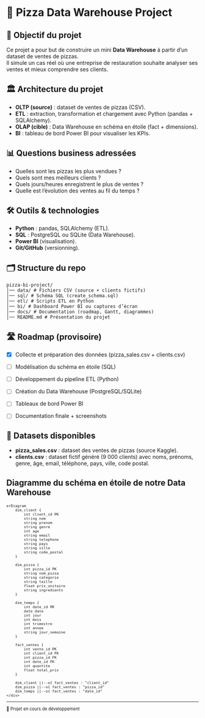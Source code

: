 # 🍕 Pizza Data Warehouse Project

## 🎯 Objectif du projet
Ce projet a pour but de construire un mini **Data Warehouse** à partir d’un dataset de ventes de pizzas.  
Il simule un cas réel où une entreprise de restauration souhaite analyser ses ventes et mieux comprendre ses clients.  

## 🏛️ Architecture du projet

- **OLTP (source)** : dataset de ventes de pizzas (CSV).  
- **ETL** : extraction, transformation et chargement avec Python (pandas + SQLAlchemy).  
- **OLAP (cible)** : Data Warehouse en schéma en étoile (fact + dimensions).  
- **BI** : tableau de bord Power BI pour visualiser les KPIs.  

## 📊 Questions business adressées
- Quelles sont les pizzas les plus vendues ?  
- Quels sont mes meilleurs clients ?  
- Quels jours/heures enregistrent le plus de ventes ?  
- Quelle est l’évolution des ventes au fil du temps ?  

## 🛠️ Outils & technologies
- **Python** : pandas, SQLAlchemy (ETL).  
- **SQL** : PostgreSQL ou SQLite (Data Warehouse).  
- **Power BI** (visualisation).  
- **Git/GitHub** (versionning).  

## 🗂️ Structure du repo

```text
pizza-bi-project/
│── data/ # Fichiers CSV (source + clients fictifs)
│── sql/ # Schéma SQL (create_schema.sql)
│── etl/ # Scripts ETL en Python
│── bi/ # Dashboard Power BI ou captures d’écran
│── docs/ # Documentation (roadmap, Gantt, diagrammes)
│── README.md # Présentation du projet
```


## 🛣️ Roadmap (provisoire)
- [X] Collecte et préparation des données (pizza_sales.csv + clients.csv)  
- [ ] Modélisation du schéma en étoile (SQL)  
- [ ] Développement du pipeline ETL (Python)  
- [ ] Création du Data Warehouse (PostgreSQL/SQLite)  
- [ ] Tableaux de bord Power BI  
- [ ] Documentation finale + screenshots


## 📂 Datasets disponibles

- **pizza_sales.csv** : dataset des ventes de pizzas (source Kaggle).
- **clients.csv** : dataset fictif généré (9 000 clients) avec noms, prénoms, genre, âge, email, téléphone, pays, ville, code postal.

## Diagramme du schéma en étoile de notre Data Warehouse

<div style="zoom: 80%;">
    
```mermaid
erDiagram
    dim_client {
        int client_id PK
        string nom
        string prenom
        string genre
        int age
        string email
        string telephone
        string pays
        string ville
        string code_postal
    }

    dim_pizza {
        int pizza_id PK
        string nom_pizza
        string categorie
        string taille
        float prix_unitaire
        string ingredients
    }

    dim_temps {
        int date_id PK
        date date
        int jour
        int mois
        int trimestre
        int annee
        string jour_semaine
    }

    fact_ventes {
        int vente_id PK
        int client_id FK
        int pizza_id FK
        int date_id FK
        int quantite
        float total_prix
    }

    dim_client ||--o{ fact_ventes : "client_id"
    dim_pizza ||--o{ fact_ventes : "pizza_id"
    dim_temps ||--o{ fact_ventes : "date_id"
</div>
```

---
🚀 Projet en cours de développement
